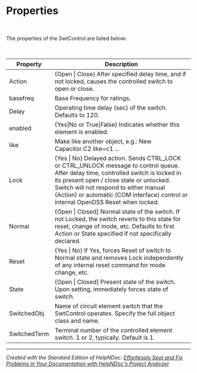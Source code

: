 # Properties

&nbsp;

The properties of the SwtControl are listed below:

&nbsp;

| **Property** | **Description** |
| --- | --- |
| Action | {Open \| Close} After specified delay time, and if not locked, causes the controlled switch to open or close. |
| basefreq | Base Frequency for ratings. |
| Delay | Operating time delay (sec) of the switch. Defaults to 120. |
| enabled | {Yes\|No or True\|False} Indicates whether this element is enabled. |
| like | Make like another object, e.g.: New Capacitor.C2 like=c1 ... |
| Lock | {Yes \| No} Delayed action. Sends CTRL\_LOCK or CTRL\_UNLOCK message to control queue. After delay time, controlled switch is locked in its present open / close state or unlocked. Switch will not respond to either manual (Action) or automatic (COM interface) control or internal OpenDSS Reset when locked. |
| Normal | {Open \| Closed\] Normal state of the switch. If not Locked, the switch reverts to this state for reset, change of mode, etc. Defaults to first Action or State specified if not specifically declared. |
| Reset | {Yes \| No} If Yes, forces Reset of switch to Normal state and removes Lock independently of any internal reset command for mode change, etc. |
| State | {Open \| Closed\] Present state of the switch. Upon setting, immediately forces state of switch. |
| SwitchedObj | Name of circuit element switch that the SwtControl operates. Specify the full object class and name. |
| SwitchedTerm | Terminal number of the controlled element switch. 1 or 2, typically. Default is 1. |



***
_Created with the Standard Edition of HelpNDoc: [Effortlessly Spot and Fix Problems in Your Documentation with HelpNDoc's Project Analyzer](<https://www.helpndoc.com/feature-tour/advanced-project-analyzer/>)_
